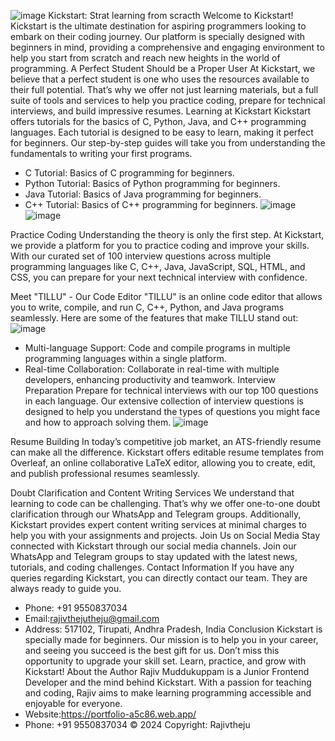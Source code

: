 ![image](https://github.com/user-attachments/assets/ab0df6a9-b7c0-480b-8dc3-16b986a1fc42)
Kickstart: Strat learning from scracth
Welcome to Kickstart!
Kickstart is the ultimate destination for aspiring programmers looking to embark on their coding journey. Our platform is specially designed with beginners in mind, providing a comprehensive and engaging environment to help you start from scratch and reach new heights in the world of programming.
A Perfect Student Should be a Proper User
At Kickstart, we believe that a perfect student is one who uses the resources available to their full potential. That’s why we offer not just learning materials, but a full suite of tools and services to help you practice coding, prepare for technical interviews, and build impressive resumes.
Learning at Kickstart
Kickstart offers tutorials for the basics of C, Python, Java, and C++ programming languages. Each tutorial is designed to be easy to learn, making it perfect for beginners. Our step-by-step guides will take you from understanding the fundamentals to writing your first programs.
* C Tutorial: Basics of C programming for beginners.
* Python Tutorial: Basics of Python programming for beginners.
* Java Tutorial: Basics of Java programming for beginners.
* C++ Tutorial: Basics of C++ programming for beginners.
![image](https://github.com/user-attachments/assets/f208a910-2f74-4af7-b572-d0679d08e746)
![image](https://github.com/user-attachments/assets/6c4c6169-9503-4526-b0ae-f9daab29c421)


Practice Coding
Understanding the theory is only the first step. At Kickstart, we provide a platform for you to practice coding and improve your skills. With our curated set of 100 interview questions across multiple programming languages like C, C++, Java, JavaScript, SQL, HTML, and CSS, you can prepare for your next technical interview with confidence.

Meet "TILLU" - Our Code Editor
"TILLU" is an online code editor that allows you to write, compile, and run C, C++, Python, and Java programs seamlessly. Here are some of the features that make TILLU stand out:
![image](https://github.com/user-attachments/assets/6019abf3-4be6-46b6-a101-ff208bd470ee)

* Multi-language Support: Code and compile programs in multiple programming languages within a single platform.
* Real-time Collaboration: Collaborate in real-time with multiple developers, enhancing productivity and teamwork.
Interview Preparation
Prepare for technical interviews with our top 100 questions in each language. Our extensive collection of interview questions is designed to help you understand the types of questions you might face and how to approach solving them.
![image](https://github.com/user-attachments/assets/ebcc7f08-e139-4698-af9d-9ab2cacd950b)

Resume Building
In today’s competitive job market, an ATS-friendly resume can make all the difference. Kickstart offers editable resume templates from Overleaf, an online collaborative LaTeX editor, allowing you to create, edit, and publish professional resumes seamlessly.

Doubt Clarification and Content Writing Services
We understand that learning to code can be challenging. That’s why we offer one-to-one doubt clarification through our WhatsApp and Telegram groups. Additionally, Kickstart provides expert content writing services at minimal charges to help you with your assignments and projects.
Join Us on Social Media
Stay connected with Kickstart through our social media channels. Join our WhatsApp and Telegram groups to stay updated with the latest news, tutorials, and coding challenges.
Contact Information
If you have any queries regarding Kickstart, you can directly contact our team. They are always ready to guide you.
* Phone: +91 9550837034
* Email:rajivthejutheju@gmail.com
* Address: 517102, Tirupati, Andhra Pradesh, India
Conclusion
Kickstart is specially made for beginners. Our mission is to help you in your career, and seeing you succeed is the best gift for us. Don’t miss this opportunity to upgrade your skill set. Learn, practice, and grow with Kickstart!
About the Author
Rajiv Muddukuppam is a Junior Frontend Developer and the mind behind Kickstart. With a passion for teaching and coding, Rajiv aims to make learning programming accessible and enjoyable for everyone.
* Website:https://portfolio-a5c86.web.app/
* Phone: +91 9550837034
© 2024 Copyright: Rajivtheju

